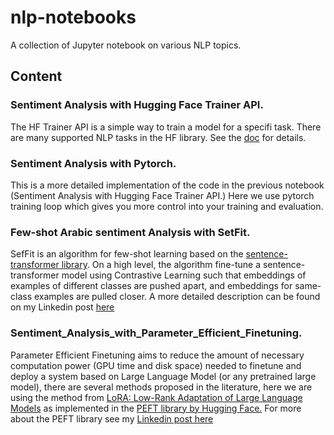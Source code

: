 # nlp-notebooks
A collection of Jupyter notebook on various NLP topics.

## Content
### Sentiment Analysis with Hugging Face Trainer API.
The HF Trainer API is a simple way to train a model for a specifi task. There are many supported NLP tasks in the HF library. See the [doc](https://huggingface.co/docs) for details.
### Sentiment Analysis with Pytorch.
This is a more detailed implementation of the code in the previous notebook (Sentiment Analysis with Hugging Face Trainer API.) Here we use pytorch training loop which gives you more control into your training and evaluation.
### Few-shot Arabic sentiment Analysis with SetFit.
SefFit is an algorithm for few-shot learning based on the [sentence-transformer library](https://www.sbert.net/). On a high level, the algorithm fine-tune a sentence-transformer model using Contrastive Learning such that embeddings of examples of different classes are pushed apart, and embeddings for same-class examples are pulled closer. A more detailed description can be found on my Linkedin post [here](https://www.linkedin.com/posts/mustafa-alturki-78b86812b_few-shot-learning-using-setfit-activity-7027588511616634880-PAx0?utm_source=share&utm_medium=member_desktop)
### Sentiment_Analysis_with_Parameter_Efficient_Finetuning.
Parameter Efficient Finetuning aims to reduce the amount of necessary computation power (GPU time and disk space) needed to finetune and deploy a system based on Large Language Model (or any pretrained large model), there are several methods proposed in the literature, here we are using the method from [LoRA: Low-Rank Adaptation of Large Language Models](https://arxiv.org/abs/2106.09685) as implemented in the [PEFT library by Hugging Face.](https://huggingface.co/blog/peft) For more about the PEFT library see my [Linkedin post here](https://www.linkedin.com/posts/mustafa-alturki-78b86812b_peft-parameter-efficient-finetuning-activity-7030157730652827648-rz1G?utm_source=share&utm_medium=member_desktop)
